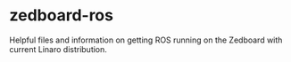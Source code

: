# zedboard-ros
Helpful files and information on getting ROS running on the Zedboard with current Linaro distribution.
